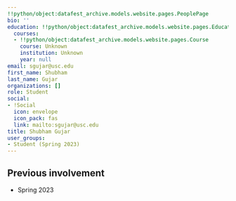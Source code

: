 ```yaml
---
!!python/object:datafest_archive.models.website.pages.PeoplePage
bio: ''
education: !!python/object:datafest_archive.models.website.pages.Education
  courses:
  - !!python/object:datafest_archive.models.website.pages.Course
    course: Unknown
    institution: Unknown
    year: null
email: sgujar@usc.edu
first_name: Shubham
last_name: Gujar
organizations: []
role: Student
social:
- !Social
  icon: envelope
  icon_pack: fas
  link: mailto:sgujar@usc.edu
title: Shubham Gujar
user_groups:
- Student (Spring 2023)
---
```



## Previous involvement

* Spring 2023

